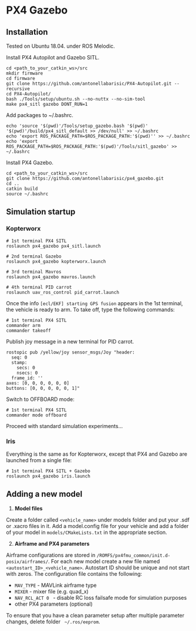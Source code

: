 # PX4 Gazebo

## Installation

Tested on Ubuntu 18.04. under ROS Melodic.

Install PX4 Autopilot and Gazebo SITL.
```
cd <path_to_your_catkin_ws>/src
mkdir firmware
cd firmware
git clone https://github.com/antonellabarisic/PX4-Autopilot.git --recursive
cd PX4-Autopilot/
bash ./Tools/setup/ubuntu.sh --no-nuttx --no-sim-tool
make px4_sitl gazebo DONT_RUN=1
```
Add packages to ~/.bashrc.
```
echo 'source '$(pwd)'/Tools/setup_gazebo.bash '$(pwd)' '$(pwd)'/build/px4_sitl_default >> /dev/null' >> ~/.bashrc
echo 'export ROS_PACKAGE_PATH=$ROS_PACKAGE_PATH:'$(pwd)'' >> ~/.bashrc
echo 'export ROS_PACKAGE_PATH=$ROS_PACKAGE_PATH:'$(pwd)'/Tools/sitl_gazebo' >> ~/.bashrc
```
Install PX4 Gazebo.
```
cd <path_to_your_catkin_ws>/src
git clone https://github.com/antonellabarisic/px4_gazebo.git
cd ..
catkin build
source ~/.bashrc
```

## Simulation startup

### Kopterworx
```
# 1st terminal PX4 SITL
roslaunch px4_gazebo px4_sitl.launch

# 2nd terminal Gazebo 
roslaunch px4_gazebo kopterworx.launch

# 3rd terminal Mavros
roslaunch px4_gazebo mavros.launch

# 4th terminal PID carrot
roslaunch uav_ros_control pid_carrot.launch
```
Once the info ```[ecl/EKF] starting GPS fusion``` appears in the 1st terminal, the vehicle is ready to arm. To take off, type the following commands:
```
# 1st terminal PX4 SITL
commander arm
commander takeoff
```
Publish joy message in a new terminal for PID carrot.
```
rostopic pub /yellow/joy sensor_msgs/Joy "header:
  seq: 0
  stamp:
    secs: 0
    nsecs: 0
  frame_id: ''
axes: [0, 0, 0, 0, 0, 0]
buttons: [0, 0, 0, 0, 0, 1]"
```
Switch to OFFBOARD mode:
```
# 1st terminal PX4 SITL
commander mode offboard
```
Proceed with standard simulation experiments...

### Iris

Everything is the same as for Kopterworx, except that PX4 and Gazebo are launched from a single file:
```
# 1st terminal PX4 SITL + Gazebo
roslaunch px4_gazebo iris.launch
```
## Adding a new model

1. **Model files**

Create a folder called ```<vehicle_name>``` under models folder and put your .sdf or .xacro files in it. Add a model.config file for your vehicle and add a folder of your model in ```models/CMakeLists.txt``` in the appropriate section. 

2. **Airframe and PX4 parameters**

Airframe configurations are stored in ```/ROMFS/px4fmu_common/init.d-posix/airframes/```. For each new model create a new file named      ```<autostart_ID>_<vehicle_name>```. Autostart ID should be unique and not start with zeros. The configuration file contains the following:
  - ```MAV_TYPE``` - MAVLink airframe type
  - ```MIXER``` - mixer file (e.g. quad_x)
  - ```NAV_RCL_ACT 0 ``` - disable RC loss failsafe mode for simulation purposes
  - other PX4 parameters (optional)

To ensure that you have a clean parameter setup after multiple parameter changes, delete folder ``` ~/.ros/eeprom```.
